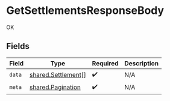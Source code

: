 # GetSettlementsResponseBody

OK


## Fields

| Field                                                           | Type                                                            | Required                                                        | Description                                                     |
| --------------------------------------------------------------- | --------------------------------------------------------------- | --------------------------------------------------------------- | --------------------------------------------------------------- |
| `data`                                                          | [shared.Settlement](../../../sdk/models/shared/settlement.md)[] | :heavy_check_mark:                                              | N/A                                                             |
| `meta`                                                          | [shared.Pagination](../../../sdk/models/shared/pagination.md)   | :heavy_check_mark:                                              | N/A                                                             |